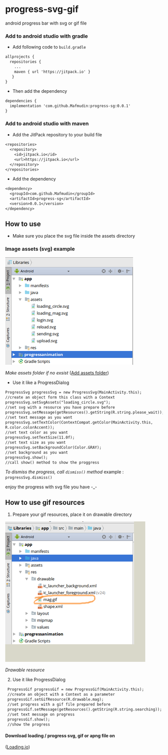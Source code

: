 # progress-svg-gif
android progress bar with svg or gif file

### Add to android studio with gradle
* Add following code to ```build.gradle```
```
allprojects {
  repositories {
    ...
    maven { url 'https://jitpack.io' }
   }
}
```
* Then add the dependency
```
dependencies {
  implementation 'com.github.Mafmudin:progress-sg:0.0.1'
}
```


### Add to android studio with maven
* Add the JitPack repository to your build file

```
<repositories>
  <repository>
    <id>jitpack.io</id>
    <url>https://jitpack.io</url>
  </repository>
</repositories>
```
* Add the dependency

```
<dependency>
  <groupId>com.github.Mafmudin</groupId>
  <artifactId>progress-sg</artifactId>
  <version>0.0.1</version>
</dependency>
```

## How to use
* Make sure you place the svg file inside the assets directory

### Image assets (svg) example
<img src='https://github.com/Mafmudin/myassets/blob/master/images/assets.png?raw=true' alt="Image assets (svg) example"/>

*Make assets folder if no exsist* (<a href='https://stackoverflow.com/questions/26706843/adding-an-assets-folder-in-android-studio?utm_medium=organic&utm_source=google_rich_qa&utm_campaign=google_rich_qa'>Add assets folder</a>)

* Use it like a ProgressDialog

```
ProgressSvg progressSvg = new ProgressSvg(MainActivity.this);
//create an object form this class with a Context
progressSvg.setSvgAssets("loading_circle.svg");
//set svg with a resource you have prepare before
progressSvg.setMessage(getResources().getString(R.string.please_wait));
//set text message as you want
progressSvg.setTextColor(ContextCompat.getColor(MainActivity.this, R.color.colorAccent));
//set text color as you want
progressSvg.setTextSize(11.0f);
//set text size as you want
progressSvg.setBackgroundColor(Color.GRAY);
//set background as you want
progressSvg.show();
//call show() method to show the proggress
```

*To dismiss the progress, call ```dismiss()``` method*
example : ```progressSvg.dismiss()```

enjoy the progress with svg file you have -_-


## How to use gif resources
1. Prepare your gif resources, place it on drawable directory

<img src='https://github.com/Mafmudin/myassets/blob/master/images/gif.png?raw=true' alt="place it on drawable directory"/>

*Drawable resource*

2. Use it like ProgressDialog 

```
 ProgressGif progressGif = new ProgressGif(MainActivity.this);
 //create an object with a Context as a parameter
 progressGif.setGifResource(R.drawable.mag);
 //set progress with a gif file prepared before
 progressGif.setMessage(getResources().getString(R.string.searching));
 //set text message on progress
 progressGif.show();
 //show the progress
```

#### Download loading / progress svg, gif or apng file on
([Loading.io](https://loading.io/))
